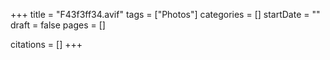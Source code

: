 +++
title = "F43f3ff34.avif"
tags = ["Photos"]
categories = []
startDate = ""
draft = false
pages = []

citations = []
+++
